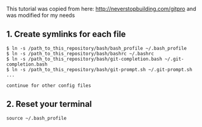This tutorial was copied from here: http://neverstopbuilding.com/gitpro and was modified for my needs

## 1. Create symlinks for each file

```
$ ln -s /path_to_this_repository/bash/bash_profile ~/.bash_profile
$ ln -s /path_to_this_repository/bash/bashrc ~/.bashrc
$ ln -s /path_to_this_repository/bash/git-completion.bash ~/.git-completion.bash
$ ln -s /path_to_this_repository/bash/git-prompt.sh ~/.git-prompt.sh
...

continue for other config files
```



## 2. Reset your terminal

```
source ~/.bash_profile
```
